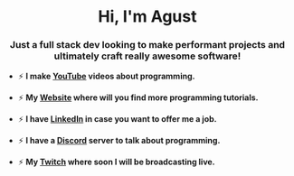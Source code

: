 <h1 align="center">Hi, I'm Agust</h1>
<h3 align="center">Just a full stack dev looking to make performant projects and ultimately craft really awesome software!</h3>

- ⚡ **I make <a href="https://www.youtube.com/channel/UC86aR_jiKs0b-qHWeQzX5Xw" target="blank">YouTube</a> videos about programming.**

- ⚡ **My <a href="https://techconagust.com/" target="blank">Website</a> where will you find more programming tutorials.**

- ⚡ **I have <a href="https://www.linkedin.com/in/agustin-fricke-888706248/" target="blank">LinkedIn</a> in case you want to offer me a job.**

- ⚡ **I have a <a href="https://discord.com/invite/g9WyB7umjT" target="blank">Discord</a> server to talk about programming.**

- ⚡ **My <a href="https://www.twitch.tv/tech_con_agust" target="blank">Twitch</a> where soon I will be broadcasting live.**





